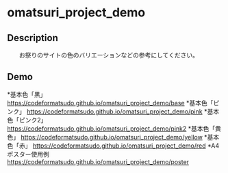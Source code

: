 # omatsuri_project_demo

## Description
　　お祭りのサイトの色のバリエーションなどの参考にしてください。

## Demo
*基本色「黒」 https://codeformatsudo.github.io/omatsuri_project_demo/base
*基本色「ピンク」 https://codeformatsudo.github.io/omatsuri_project_demo/pink
*基本色「ピンク2」 https://codeformatsudo.github.io/omatsuri_project_demo/pink2
*基本色「黄色」 https://codeformatsudo.github.io/omatsuri_project_demo/yellow
*基本色「赤」 https://codeformatsudo.github.io/omatsuri_project_demo/red
*A4ポスター使用例 https://codeformatsudo.github.io/omatsuri_project_demo/poster